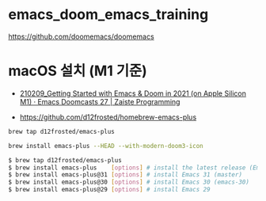 # emacs_doom_emacs_training
https://github.com/doomemacs/doomemacs


# macOS 설치 (M1 기준)
- [210209_Getting Started with Emacs & Doom in 2021 (on Apple Silicon M1) · Emacs Doomcasts 27 | Zaiste Programming](https://youtu.be/eyYxuIGF8-g?si=PUupaRbMohU7UF3X)

- https://github.com/d12frosted/homebrew-emacs-plus

```bash
brew tap d12frosted/emacs-plus

brew install emacs-plus --HEAD --with-modern-doom3-icon
```

```bash
$ brew tap d12frosted/emacs-plus
$ brew install emacs-plus    [options] # install the latest release (Emacs 30)
$ brew install emacs-plus@31 [options] # install Emacs 31 (master)
$ brew install emacs-plus@30 [options] # install Emacs 30 (emacs-30)
$ brew install emacs-plus@29 [options] # install Emacs 29
```
